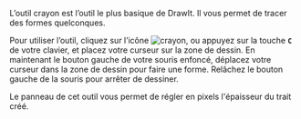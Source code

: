 L’outil crayon est l’outil le plus basique de DrawIt. Il vous permet de tracer des formes quelconques. 

Pour utiliser l’outil, cliquez sur l’icône ![crayon](../../assets/gimp-tool-pencil.png), ou appuyez sur la touche **`C`** de votre clavier, et placez votre curseur sur la zone de dessin. En maintenant le bouton gauche de votre souris enfoncé, déplacez votre curseur dans la zone de dessin pour faire une forme. Relâchez le bouton gauche de la souris pour arrêter de dessiner.

Le panneau de cet outil vous permet de régler en pixels l'épaisseur du trait créé. 
